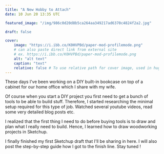 ```yaml
---
title: "A New Hobby to Attach"
date: 10 Jun 20 13:35 UTC

featured_image: "/img/986c0d20d8b5ca264aa349217ad6370c4824f2a2.jpg"

draft: false

cover:
    image: "https://i.ibb.co/K0HVPBd/paper-mod-profilemode.png"
    # can also paste direct link from external site
    # ex. https://i.ibb.co/K0HVPBd/paper-mod-profilemode.png
    alt: "alt text"
    caption: "text"
    relative: false # To use relative path for cover image, used in hugo Page-bundles
---
```


These days I've been working on a DIY built-in bookcase on top of a cabinet for our home office which I share with my wife. 

Of course when you start a DIY project you first need to get a bunch of tools to be able to build stuff. Therefore, I started researching the minimal setup required for this type of job. Watched several youtube videos, read some very detailed blog posts etc.

I realized that the first thing I need to do before buying tools is to draw and plan what I really need to build. Hence, I learned how to draw woodworking projects in Sketchup.

I finally finished my first Sketchup draft that I'll be sharing in here. I will also post the step-by-step guide how I got to the finish line. Stay tuned !